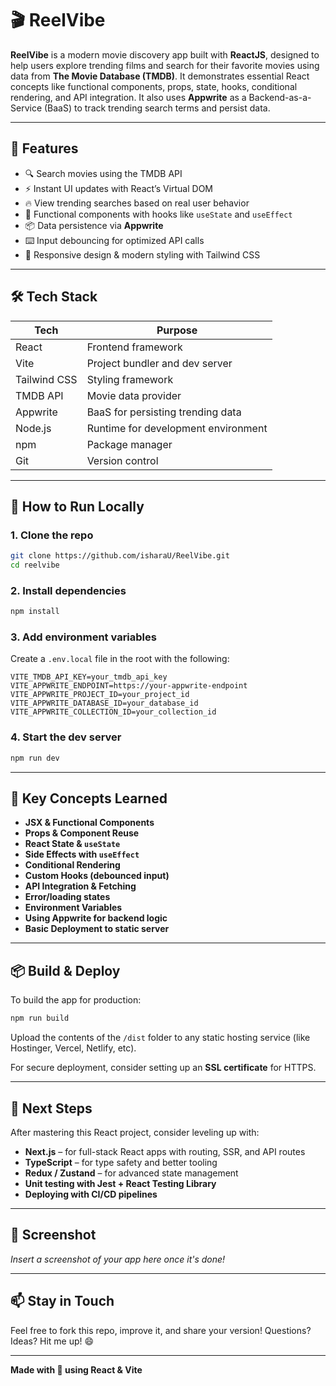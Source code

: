 # 🎬 ReelVibe

**ReelVibe** is a modern movie discovery app built with **ReactJS**, designed to help users explore trending films and search for their favorite movies using data from **The Movie Database (TMDB)**. It demonstrates essential React concepts like functional components, props, state, hooks, conditional rendering, and API integration. It also uses **Appwrite** as a Backend-as-a-Service (BaaS) to track trending search terms and persist data.

---

## 🚀 Features

- 🔍 Search movies using the TMDB API
- ⚡ Instant UI updates with React’s Virtual DOM
- 🔥 View trending searches based on real user behavior
- 🧠 Functional components with hooks like `useState` and `useEffect`
- 📦 Data persistence via **Appwrite**
- ⌨️ Input debouncing for optimized API calls
- 📱 Responsive design & modern styling with Tailwind CSS

---

## 🛠️ Tech Stack

| Tech         | Purpose                                |
|--------------|----------------------------------------|
| React        | Frontend framework                     |
| Vite         | Project bundler and dev server         |
| Tailwind CSS | Styling framework                      |
| TMDB API     | Movie data provider                    |
| Appwrite     | BaaS for persisting trending data      |
| Node.js      | Runtime for development environment    |
| npm          | Package manager                        |
| Git          | Version control                        |

---

## 🧪 How to Run Locally

### 1. Clone the repo
```bash
git clone https://github.com/isharaU/ReelVibe.git
cd reelvibe
````

### 2. Install dependencies

```bash
npm install
```

### 3. Add environment variables

Create a `.env.local` file in the root with the following:

```env
VITE_TMDB_API_KEY=your_tmdb_api_key
VITE_APPWRITE_ENDPOINT=https://your-appwrite-endpoint
VITE_APPWRITE_PROJECT_ID=your_project_id
VITE_APPWRITE_DATABASE_ID=your_database_id
VITE_APPWRITE_COLLECTION_ID=your_collection_id
```

### 4. Start the dev server

```bash
npm run dev
```

---

## 🧠 Key Concepts Learned

* **JSX & Functional Components**
* **Props & Component Reuse**
* **React State & `useState`**
* **Side Effects with `useEffect`**
* **Conditional Rendering**
* **Custom Hooks (debounced input)**
* **API Integration & Fetching**
* **Error/loading states**
* **Environment Variables**
* **Using Appwrite for backend logic**
* **Basic Deployment to static server**

---

## 📦 Build & Deploy

To build the app for production:

```bash
npm run build
```

Upload the contents of the `/dist` folder to any static hosting service (like Hostinger, Vercel, Netlify, etc).

For secure deployment, consider setting up an **SSL certificate** for HTTPS.

---

## 🌱 Next Steps

After mastering this React project, consider leveling up with:

* **Next.js** – for full-stack React apps with routing, SSR, and API routes
* **TypeScript** – for type safety and better tooling
* **Redux / Zustand** – for advanced state management
* **Unit testing with Jest + React Testing Library**
* **Deploying with CI/CD pipelines**

---

## 📸 Screenshot

*Insert a screenshot of your app here once it's done!*


---

## 📫 Stay in Touch

Feel free to fork this repo, improve it, and share your version!
Questions? Ideas? Hit me up! 😄

---

**Made with 💙 using React & Vite**




